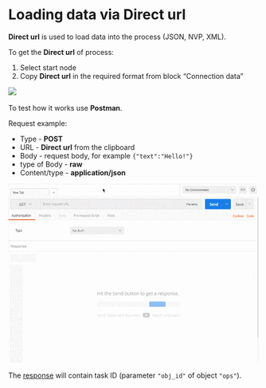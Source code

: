 # Loading data via Direct url
  
**Direct url** is used to load data into the process (JSON, NVP, XML).
  
To get the **Direct url** of process:
1. Select start node
2. Copy **Direct url** in the required format from block “Connection data”
  
![](../img/tasks/direct_url.gif)
  
To test how it works use **Postman**.
  
Request example:
* Type - **POST**
* URL - **Direct url** from the clipboard
* Body - request body, for example `{"text":"Hello!"}`
* type of Body - **raw**
* Content/type - **application/json**
  
![](../img/tasks/postman.gif)
    
The [response](https://doc.corezoid.com/ru/api/spec.html) will contain task ID (parameter `"obj_id"` of object `"ops"`).

  
